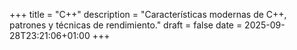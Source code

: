 +++
title = "C++"
description = "Características modernas de C++, patrones y técnicas de rendimiento."
draft = false
date = 2025-09-28T23:21:06+01:00
+++